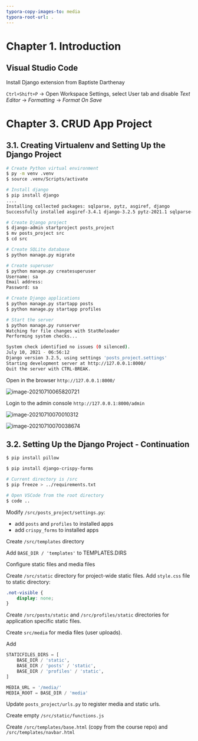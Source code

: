 ```yaml
---
typora-copy-images-to: media
typora-root-url: .
---
```




# Chapter 1. Introduction

## Visual Studio Code

Install Django extension from Baptiste Darthenay 

`Ctrl+Shift+P` -> Open Workspace Settings, select User tab and disable *Text Editor* -> *Formatting* -> *Format On Save*



# Chapter 3. CRUD App Project

## 3.1. Creating Virtualenv and Setting Up the Django Project

```bash
# Create Python virtual environment
$ py -m venv .venv
$ source .venv/Scripts/activate

# Install django
$ pip install django
....
Installing collected packages: sqlparse, pytz, asgiref, django
Successfully installed asgiref-3.4.1 django-3.2.5 pytz-2021.1 sqlparse-0.4.1

# Create Django project
$ django-admin startproject posts_project
$ mv posts_project src
$ cd src

# Create SQLite database
$ python manage.py migrate

# Create superuser
$ python manage.py createsuperuser
Username: sa
Email address:
Password: sa

# Create Django applications
$ python manage.py startapp posts
$ python manage.py startapp profiles

# Start the server
$ python manage.py runserver
Watching for file changes with StatReloader
Performing system checks...

System check identified no issues (0 silenced).
July 10, 2021 - 06:56:12
Django version 3.2.5, using settings 'posts_project.settings'
Starting development server at http://127.0.0.1:8000/
Quit the server with CTRL-BREAK.
```

Open in the browser `http://127.0.0.1:8000/`

![image-20210710065820721](/media/image-20210710065820721.png)

Login to the admin console `http://127.0.0.1:8000/admin`

![image-20210710070010312](/media/image-20210710070010312.png)



![image-20210710070038674](/media/image-20210710070038674.png)

## 3.2. Setting Up the Django Project - Continuation

```bash
$ pip install pillow

$ pip install django-crispy-forms

# Current directory is /src
$ pip freeze > ../requirements.txt

# Open VSCode from the root directory
$ code ..
```

Modify `/src/posts_project/settings.py`:

- add `posts` and `profiles` to installed apps
- add `crispy_forms` to installed apps

Create `/src/templates` directory

Add `BASE_DIR / 'templates'` to TEMPLATES.DIRS

Configure static files and media files

Create `/src/static` directory for project-wide static files. Add `style.css` file to static directory:

```css
.not-visible {
    display: none;
}
```

Create `/src/posts/static` and `/src/profiles/static` directories for application specific static files.

Create `src/media` for media files (user uploads).

Add

```python
STATICFILES_DIRS = [
    BASE_DIR / 'static',
    BASE_DIR / 'posts' / 'static',
    BASE_DIR / 'profiles' / 'static',
]

MEDIA_URL = '/media/'
MEDIA_ROOT = BASE_DIR / 'media'
```

Update `posts_project/urls.py` to register media and static urls.

Create empty `/src/static/functions.js`

Create `/src/templates/base.html` (copy from the course repo) and `/src/templates/navbar.html`

